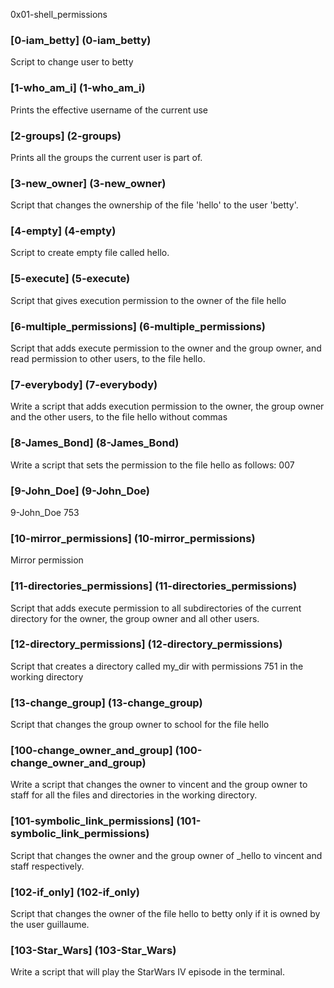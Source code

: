 0x01-shell_permissions
### [0-iam_betty] (0-iam_betty)
Script to change user to betty
### [1-who_am_i] (1-who_am_i)
Prints the effective username of the current use
### [2-groups] (2-groups)
Prints all the groups the current user is part of.
### [3-new_owner] (3-new_owner)
Script that changes the ownership of the file 'hello' to the user 'betty'.
### [4-empty] (4-empty)
Script to create empty file called hello.
### [5-execute] (5-execute)
Script that gives execution permission to the owner of the file hello
### [6-multiple_permissions] (6-multiple_permissions)
Script that adds execute permission to the owner and the group owner, and read permission to other users, to the file hello.
### [7-everybody] (7-everybody)
Write a script that adds execution permission to the owner, the group owner and the other users, to the file hello without commas
### [8-James_Bond] (8-James_Bond)
Write a script that sets the permission to the file hello as follows: 007
### [9-John_Doe] (9-John_Doe)
9-John_Doe 753
### [10-mirror_permissions] (10-mirror_permissions)
Mirror permission
### [11-directories_permissions] (11-directories_permissions)
Script that adds execute permission to all subdirectories of the current directory for the owner, the group owner and all other users.
### [12-directory_permissions] (12-directory_permissions)
Script that creates a directory called my_dir with permissions 751 in the working directory
### [13-change_group] (13-change_group)
Script that changes the group owner to school for the file hello
### [100-change_owner_and_group] (100-change_owner_and_group)
Write a script that changes the owner to vincent and the group owner to staff for all the files and directories in the working directory.
### [101-symbolic_link_permissions] (101-symbolic_link_permissions)
Script that changes the owner and the group owner of _hello to vincent and staff respectively.
### [102-if_only] (102-if_only)
Script that changes the owner of the file hello to betty only if it is owned by the user guillaume.
### [103-Star_Wars] (103-Star_Wars)
Write a script that will play the StarWars IV episode in the terminal.
